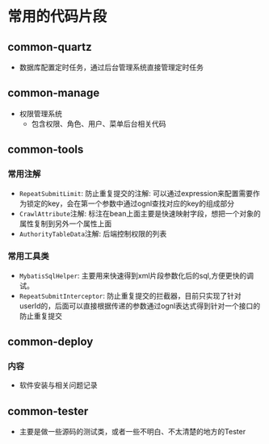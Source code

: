 # 常用的代码片段

## common-quartz
+ 数据库配置定时任务，通过后台管理系统直接管理定时任务

## common-manage
+ 权限管理系统
    - 包含权限、角色、用户、菜单后台相关代码

## common-tools
### 常用注解
+ `RepeatSubmitLimit`: 防止重复提交的注解: 可以通过expression来配置需要作为锁定的key，会在第一个参数中通过ognl查找对应的key的组成部分
+ `CrawlAttribute`注解: 标注在bean上面主要是快速映射字段，想把一个对象的属性复制到另外一个属性上面
+ `AuthorityTableData`注解: 后端控制权限的列表

### 常用工具类
+ `MybatisSqlHelper`: 主要用来快速得到xml片段参数化后的sql,方便更快的调试。
+ `RepeatSubmitInterceptor`: 防止重复提交的拦截器，目前只实现了针对userId的，后面可以直接根据传递的参数通过ognl表达式得到针对一个接口的防止重复提交

## common-deploy
### 内容
+ 软件安装与相关问题记录


## common-tester
+ 主要是做一些源码的测试类，或者一些不明白、不太清楚的地方的Tester